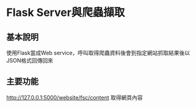 
# Flask Server與爬蟲擷取

## 基本說明
使用Flask當成Web service，呼叫取得爬蟲資料後會到指定網站抓取結果後以JSON格式回傳回來

## 主要功能
http://127.0.0.1:5000/website/fsc/content 取得網頁內容

